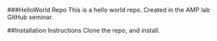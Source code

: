 ###HelloWorld Repo
This is a hello world repo.  Created in the AMP lab GitHub seminar.

##Installation Instructions
Clone the repo, and install.